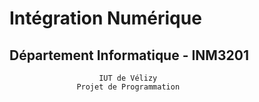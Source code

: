 # Intégration Numérique

## Département Informatique - INM3201
                        IUT de Vélizy
                   Projet de Programmation
                  
